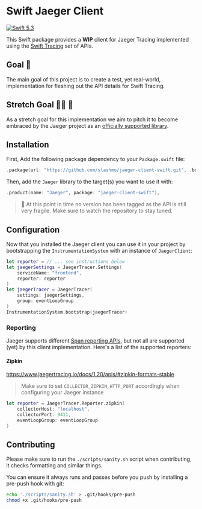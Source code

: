 # Swift Jaeger Client

[![Swift 5.3](https://img.shields.io/badge/Swift-5.2-ED523F.svg?style=flat)](https://swift.org/download/)

This Swift package provides a **WIP** client for Jaeger Tracing implemented using the
[Swift Tracing](https://github.com/slashmo/gsoc-swift-tracing) set of APIs.

## Goal 🥅

The main goal of this project is to create a test, yet real-world, implementation for fleshing out the API details for
Swift Tracing.

## Stretch Goal 🙆‍♀️ 🥅

As a stretch goal for this implementation we aim to pitch it to become embraced by the Jaeger project as an [officially supported library](https://www.jaegertracing.io/docs/1.19/client-libraries/#supported-libraries).

## Installation

First, Add the following package dependency to your `Package.swift` file:

```swift
.package(url: "https://github.com/slashmo/jaeger-client-swift.git", .branch("main")),
```

Then, add the `Jaeger` library to the target(s) you want to use it with:

```swift
.product(name: "Jaeger", package: "jaeger-client-swift"),
```

> 🔖 At this point in time no version has been tagged as the API is still very fragile. Make sure to watch the repository to stay tuned.

## Configuration

Now that you installed the Jaeger client you can use it in your project by bootstrapping the `InstrumentationSystem` with an instance of `JaegerClient`:

```swift
let reporter = // ... see instructions below
let jaegerSettings = JaegerTracer.Settings(
    serviceName: "frontend", 
    reporter: reporter
)
let jaegerTracer = JaegerTracer(
    settings: jaegerSettings, 
    group: eventLoopGroup
)
InstrumentationSystem.bootstrap(jaegerTracer)
```

### Reporting

Jaeger supports different [Span reporting APIs](https://www.jaegertracing.io/docs/1.20/apis/#span-reporting-apis), but
not all are supported (yet) by this client implementation. Here's a list of the supported reporters:

#### Zipkin

https://www.jaegertracing.io/docs/1.20/apis/#zipkin-formats-stable

> Make sure to set `COLLECTOR_ZIPKIN_HTTP_PORT` accordingly when configuring your Jaeger instance

```swift
let reporter = JaegerTracer.Reporter.zipkin(
    collectorHost: "localhost",
    collectorPort: 9411,
    eventLoopGroup: eventLoopGroup
)
```

## Contributing

Please make sure to run the `./scripts/sanity.sh` script when contributing, it checks formatting and similar things.

You can ensure it always runs and passes before you push by installing a pre-push hook with git:

```sh
echo './scripts/sanity.sh' > .git/hooks/pre-push
chmod +x .git/hooks/pre-push
```
